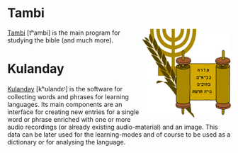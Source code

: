 <link rel="shortcut icon" type="image/x-icon" href="/img/logo.ico?">

# Tambi #
<img src="./img/logo2.png" alt="logo" width="200px" height="200px" align="right">

[Tambi](./tambi.md) [tʰambi] is the main program for studying the bible (and much more).

# Kulanday #

[Kulanday](./kulanday.md) [kʰʊlandɛᶦ] is the software for collecting words and phrases for learning languages. Its main components are an interface for creating new entries for a single word or phrase enriched with one or more audio recordings (or already existing audio-material) and an image. This data can be later used for the learning-modes and of course to be used as a dictionary or for analysing the language. 

